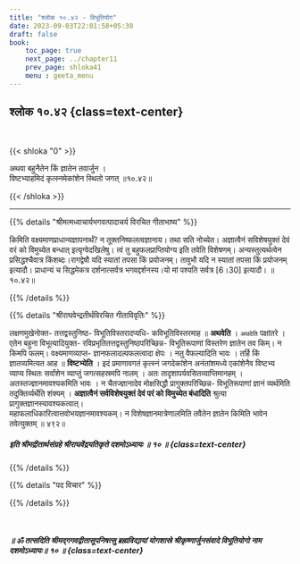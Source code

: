 ```yaml
---
title: "श्लोक १०.४२ - विभूतियोग"
date: 2023-09-03T22:01:58+05:30
draft: false
book:
    toc_page: true
    next_page: ../chapter11
    prev_page: shloka41
    menu : geeta_menu
---
```




## श्लोक १०.४२ {class=text-center}

<br/>

{{< shloka  "0"  >}}

अथवा बहुनैतेन किं ज्ञातेन तवार्जुन ।   
विष्टभ्याहमिदं कृत्स्नमेकांशेन स्थितो जगत् ॥१०.४२॥  

{{< /shloka >}}

---


{{% details "श्रीमत्मध्वाचार्यभगवत्पादाचर्य विरचित  गीताभाष्य" %}}

किमिति वक्ष्यमाणप्राधान्यज्ञापनार्थं? 
न तूक्तनिष्फलत्वज्ञानाय। तथा सति नोच्येत। 
अज्ञात्वैनं सविशेषयुक्तं देवं वरं को विमुच्येत बन्धात् 
इत्यृग्वेदखिलेषु। त्वं तु बहुफलप्राप्तियोग्य इति तवेति 
विशेषणम्। अन्यस्तुत्यर्थत्वेन प्रसिद्धश्चैवात्र 
किंशब्दः।रागद्वेषौ यदि स्यातां तपसा किं प्रयोजनम्। 
तावुभौ यदि न स्यातां तपसा किं प्रयोजनम् इत्यादौ। 
प्राधान्यं च सिद्धमेकत्र दर्शनात्सर्वत्र 
भगवद्दर्शनस्य।यो मां पश्यति सर्वत्र [6।30] 
इत्यादौ। ॥१०.४२॥

{{% /details %}}



{{% details "श्रीराघवेन्द्रतीर्थविरचित गीताविवृतिः" %}}

लक्षणमुखेनोक्त- तत्तद्वस्तुनिष्ठ- 
विभूतिविस्तरादप्यधि- कविभूतिविस्तरमाह
॥  **अथवेति** । `अथवेति` पक्षांतरे । 
एतेन बहुना विभूत्यादियुक्त- 
रविप्रभृतितत्तद्वस्तुनिष्ठपरिच्छिन्न- विभूतिरूपाणां 
विस्तरेण ज्ञातेन तव किम्‌। न
किमपि फलम्‌। वक्ष्यमाणव्याप्त- 
ज्ञानफलादल्पफलत्वादा क्षेपः । नतु वैफल्यादिति
भावः । तर्हि किं ज्ञातव्यमित्यत आह ॥ **विष्टभ्येति** । 
इदं प्रमाणावगतं कृत्स्नं जगदेकांशेन अनंतांशमध्ये 
एकांशेनैव विष्टभ्य व्याप्य स्थितः सर्वांशेन 
व्याप्तुं जगत्सहस्रमपि नालम्‌ । अतः 
तादृशापर्यवसितव्याप्तिमानहम्‌ । 
अतस्तज्ज्ञानमावश्यकमिति भावः । 
न चैतज्ज्ञानादेव मोक्षसिद्धौ 
प्रागुक्तपरिच्छिन्न- विभूतिरूपाणां ज्ञानं व्यर्थमिति 
तदुक्तिर्व्यर्थेति शंक्यम्‌ ।
**अज्ञात्वैनं सर्वविशेषयुक्तं देवं परं को विमुच्येत बंधादिति** श्रुत्या 
प्रागुक्तज्ञानस्यावश्यकत्वात्‌।  
महाफलाधिकारित्वात्तवोभयज्ञानमावश्यकम्‌। 
न विशेषज्ञानमात्रेणालमिति तवैतेन ज्ञातेन किमिति 
भावेन तवेत्युक्तम्‌ ॥ ४९२॥

##### इति श्रीमद्रीतार्थसंग्रहे श्रीराघवेंद्रयतिकृते दशमोऽध्यायः ॥ १० ॥ {class=text-center}

{{% /details %}}



{{% details "पद विचार" %}}


{{% /details %}}

<br/>

##### ॥ ॐ तत्सदिति श्रीमद्गगवद्वीतासूपनिषत्सु ब्रह्मविद्यायां योगशास्रे श्रीकृष्णार्जुनसंवादे विभूतियोगो नाम दशमोऽध्यायः॥ १० ॥ {class=text-center}